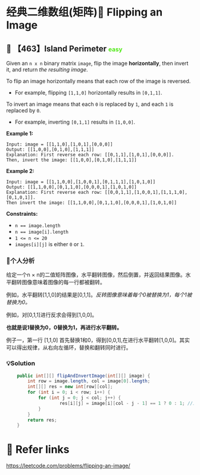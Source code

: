 # 经典二维数组(矩阵)🤩 Flipping an Image

## 💙 【463】Island Perimeter <font size="3" color="#4FE915">easy</font>

Given an `n x n` binary matrix `image`, flip the image **horizontally**, then invert it, and return *the resulting image*.

To flip an image horizontally means that each row of the image is reversed.

- For example, flipping `[1,1,0]` horizontally results in `[0,1,1]`.

To invert an image means that each `0` is replaced by `1`, and each `1` is replaced by `0`.

- For example, inverting `[0,1,1]` results in `[1,0,0]`.

**Example 1:**

```
Input: image = [[1,1,0],[1,0,1],[0,0,0]]
Output: [[1,0,0],[0,1,0],[1,1,1]]
Explanation: First reverse each row: [[0,1,1],[1,0,1],[0,0,0]].
Then, invert the image: [[1,0,0],[0,1,0],[1,1,1]]
```

**Example 2:**

```
Input: image = [[1,1,0,0],[1,0,0,1],[0,1,1,1],[1,0,1,0]]
Output: [[1,1,0,0],[0,1,1,0],[0,0,0,1],[1,0,1,0]]
Explanation: First reverse each row: [[0,0,1,1],[1,0,0,1],[1,1,1,0],[0,1,0,1]].
Then invert the image: [[1,1,0,0],[0,1,1,0],[0,0,0,1],[1,0,1,0]]
```

**Constraints:**

- `n == image.length`
- `n == image[i].length`
- `1 <= n <= 20`
- `images[i][j]` is either `0` or `1`.

### 📝个人分析

给定一个n × n的二值矩阵图像，水平翻转图像，然后倒置，并返回结果图像。水平翻转图像意味着图像的每一行都被翻转。

例如，水平翻转[1,1,0]的结果是[0,1,1]。*反转图像意味着每个0被替换为1，每个1被替换为0。*

例如，对[0,1,1]进行反求会得到[1,0,0]。

**也就是说1替换为0，0替换为1，再进行水平翻转。**

例子一，第一行 [1,1,0] 首先替换1和0，得到[0,0,1],在进行水平翻转[1,0,0]。其实可以得出规律，从右向左循环，替换和翻转同时进行。

### 💡Solution

```java
    public int[][] flipAndInvertImage(int[][] image) {
        int row = image.length, col = image[0].length;
        int[][] res = new int[row][col];
        for (int i = 0; i < row; i++) {
            for (int j = 0; j < col; j++) {
                    res[i][j] = image[i][col - j - 1] == 1 ? 0 : 1; //三元表达式，如果从右-->左循环，如果为1，替换为0，否则替换为1
            }
        }
        return res;
    }
```

# 🔗 Refer links

https://leetcode.com/problems/flipping-an-image/